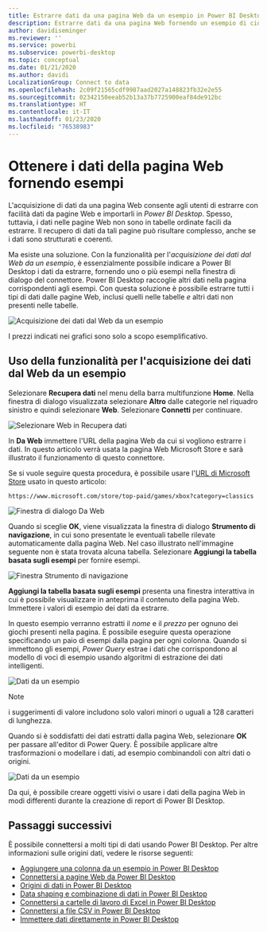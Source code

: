 ```yaml
---
title: Estrarre dati da una pagina Web da un esempio in Power BI Desktop
description: Estrarre dati da una pagina Web fornendo un esempio di ciò di cui si vuole eseguire il pull
author: davidiseminger
ms.reviewer: ''
ms.service: powerbi
ms.subservice: powerbi-desktop
ms.topic: conceptual
ms.date: 01/21/2020
ms.author: davidi
LocalizationGroup: Connect to data
ms.openlocfilehash: 2c09f21565cdf9987aad2027a148823fb32e2e55
ms.sourcegitcommit: 02342150eeab52b13a37b7725900eaf84de912bc
ms.translationtype: HT
ms.contentlocale: it-IT
ms.lasthandoff: 01/23/2020
ms.locfileid: "76538983"
---
```

# <a name="get-webpage-data-by-providing-examples"></a>Ottenere i dati della pagina Web fornendo esempi

L'acquisizione di dati da una pagina Web consente agli utenti di estrarre con facilità dati da pagine Web e importarli in *Power BI Desktop*. Spesso, tuttavia, i dati nelle pagine Web non sono in tabelle ordinate facili da estrarre. Il recupero di dati da tali pagine può risultare complesso, anche se i dati sono strutturati e coerenti.

Ma esiste una soluzione. Con la funzionalità per l'*acquisizione dei dati dal Web da un esempio*, è essenzialmente possibile indicare a Power BI Desktop i dati da estrarre, fornendo uno o più esempi nella finestra di dialogo del connettore. Power BI Desktop raccoglie altri dati nella pagina corrispondenti agli esempi. Con questa soluzione è possibile estrarre tutti i tipi di dati dalle pagine Web, inclusi quelli nelle tabelle *e* altri dati non presenti nelle tabelle.

![Acquisizione dei dati dal Web da un esempio](media/desktop-connect-to-web-by-example/web-by-example_01.png)

I prezzi indicati nei grafici sono solo a scopo esemplificativo.

## <a name="using-get-data-from-web-by-example"></a>Uso della funzionalità per l'acquisizione dei dati dal Web da un esempio

Selezionare **Recupera dati** nel menu della barra multifunzione **Home**. Nella finestra di dialogo visualizzata selezionare **Altro** dalle categorie nel riquadro sinistro e quindi selezionare **Web**. Selezionare **Connetti** per continuare.

![Selezionare Web in Recupera dati](media/desktop-connect-to-web-by-example/web-by-example_03.png)

In **Da Web** immettere l'URL della pagina Web da cui si vogliono estrarre i dati. In questo articolo verrà usata la pagina Web Microsoft Store e sarà illustrato il funzionamento di questo connettore.

Se si vuole seguire questa procedura, è possibile usare l'[URL di Microsoft Store](https://www.microsoft.com/store/top-paid/games/xbox?category=classics) usato in questo articolo:

    https://www.microsoft.com/store/top-paid/games/xbox?category=classics

![Finestra di dialogo Da Web](media/desktop-connect-to-web-by-example/web-by-example_04.png)

Quando si sceglie **OK**, viene visualizzata la finestra di dialogo **Strumento di navigazione**, in cui sono presentate le eventuali tabelle rilevate automaticamente dalla pagina Web. Nel caso illustrato nell'immagine seguente non è stata trovata alcuna tabella. Selezionare **Aggiungi la tabella basata sugli esempi** per fornire esempi.

![Finestra Strumento di navigazione](media/desktop-connect-to-web-by-example/web-by-example_05.png)

**Aggiungi la tabella basata sugli esempi** presenta una finestra interattiva in cui è possibile visualizzare in anteprima il contenuto della pagina Web. Immettere i valori di esempio dei dati da estrarre.

In questo esempio verranno estratti il *nome* e il *prezzo* per ognuno dei giochi presenti nella pagina. È possibile eseguire questa operazione specificando un paio di esempi dalla pagina per ogni colonna. Quando si immettono gli esempi, *Power Query* estrae i dati che corrispondono al modello di voci di esempio usando algoritmi di estrazione dei dati intelligenti.

![Dati da un esempio](media/desktop-connect-to-web-by-example/web-by-example_06.png)

> [!NOTE]
> i suggerimenti di valore includono solo valori minori o uguali a 128 caratteri di lunghezza.

Quando si è soddisfatti dei dati estratti dalla pagina Web, selezionare **OK** per passare all'editor di Power Query. È possibile applicare altre trasformazioni o modellare i dati, ad esempio combinandoli con altri dati o origini.

![Dati da un esempio](media/desktop-connect-to-web-by-example/web-by-example_07.png)

Da qui, è possibile creare oggetti visivi o usare i dati della pagina Web in modi differenti durante la creazione di report di Power BI Desktop.

## <a name="next-steps"></a>Passaggi successivi

È possibile connettersi a molti tipi di dati usando Power BI Desktop. Per altre informazioni sulle origini dati, vedere le risorse seguenti:

* [Aggiungere una colonna da un esempio in Power BI Desktop](desktop-add-column-from-example.md)
* [Connettersi a pagine Web da Power BI Desktop](desktop-connect-to-web.md)
* [Origini di dati in Power BI Desktop](desktop-data-sources.md)
* [Data shaping e combinazione di dati in Power BI Desktop](desktop-shape-and-combine-data.md)
* [Connettersi a cartelle di lavoro di Excel in Power BI Desktop](desktop-connect-excel.md)
* [Connettersi a file CSV in Power BI Desktop](desktop-connect-csv.md)
* [Immettere dati direttamente in Power BI Desktop](desktop-enter-data-directly-into-desktop.md)
